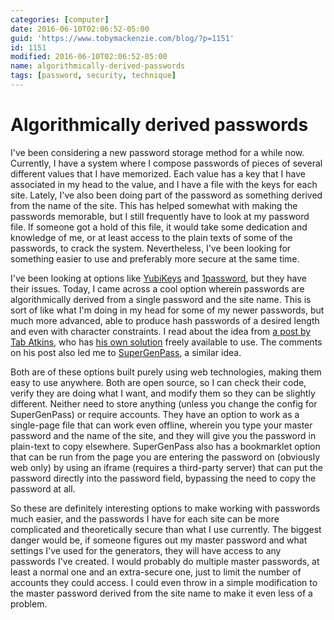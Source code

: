 ```yaml
---
categories: [computer]
date: 2016-06-10T02:06:52-05:00
guid: 'https://www.tobymackenzie.com/blog/?p=1151'
id: 1151
modified: 2016-06-10T02:06:52-05:00
name: algorithmically-derived-passwords
tags: [password, security, technique]
---
```


Algorithmically derived passwords
=================================

I've been considering a new password storage method for a while now.  Currently, I have a system where I compose passwords of pieces of several different values that I have memorized.  Each value has a key that I have associated in my head to the value, and I have a file with the keys for each site.  Lately, I've also been doing part of the password as something derived from the name of the site.  This has helped somewhat with making the passwords memorable, but I still frequently have to look at my password file.  If someone got a hold of this file, it would take some dedication and knowledge of me, or at least access to the plain texts of some of the passwords, to crack the system.  Nevertheless, I've been looking for something easier to use and preferably more secure at the same time.

I've been looking at options like [YubiKeys](https://www.yubico.com/products/yubikey-hardware/)  and [1password](https://1password.com/), but they have their issues.  Today, I came across a cool option wherein passwords are algorithmically derived from a single password and the site name.  This is sort of like what I'm doing in my head for some of my newer passwords, but much more advanced, able to produce hash passwords of a desired length and even with character constraints.  I read about the idea from [a post by Tab Atkins](http://www.xanthir.com/b4g30), who has [his own solution](https://tabatkins.github.io/password/) freely available to use.  The comments on his post also led me to [SuperGenPass](https://chriszarate.github.io/supergenpass/), a similar idea.

Both are of these options built purely using web technologies, making them easy to use anywhere.  Both are open source, so I can check their code, verify they are doing what I want, and modify them so they can be slightly different.  Neither need to store anything (unless you change the config for SuperGenPass) or require accounts.  They have an option to work as a single-page file that can work even offline, wherein you type your master password and the name of the site, and they will give you the password in plain-text to copy elsewhere.  SuperGenPass also has a bookmarklet option that can be run from the page you are entering the password on (obviously web only) by using an iframe (requires a third-party server) that can put the password directly into the password field, bypassing the need to copy the password at all.

So these are definitely interesting options to make working with passwords much easier, and the passwords I have for each site can be more complicated and theoretically secure than what I use currently.  The biggest danger would be, if someone figures out my master password and what settings I've used for the generators, they will have access to any passwords I've created.  I would probably do multiple master passwords, at least a normal one and an extra-secure one, just to limit the number of accounts they could access.  I could even throw in a simple modification to the master password derived from the site name to make it even less of a problem.
